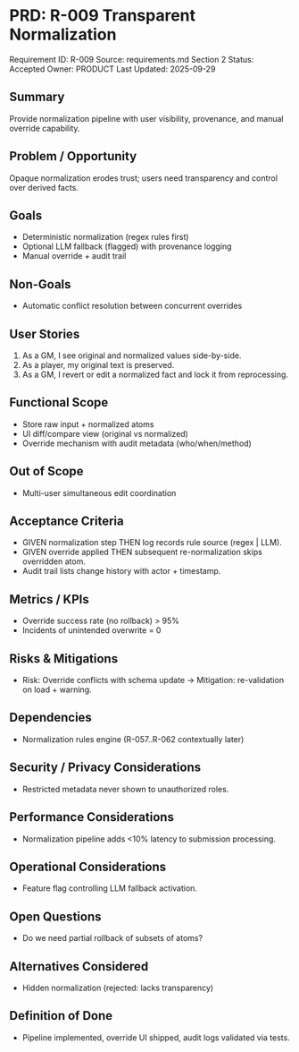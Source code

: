 # PRD: R-009 Transparent Normalization

Requirement ID: R-009
Source: requirements.md Section 2
Status: Accepted
Owner: PRODUCT
Last Updated: 2025-09-29

## Summary

Provide normalization pipeline with user visibility, provenance, and manual override capability.

## Problem / Opportunity

Opaque normalization erodes trust; users need transparency and control over derived facts.

## Goals

- Deterministic normalization (regex rules first)
- Optional LLM fallback (flagged) with provenance logging
- Manual override + audit trail

## Non-Goals

- Automatic conflict resolution between concurrent overrides

## User Stories

1. As a GM, I see original and normalized values side-by-side.
2. As a player, my original text is preserved.
3. As a GM, I revert or edit a normalized fact and lock it from reprocessing.

## Functional Scope

- Store raw input + normalized atoms
- UI diff/compare view (original vs normalized)
- Override mechanism with audit metadata (who/when/method)

## Out of Scope

- Multi-user simultaneous edit coordination

## Acceptance Criteria

- GIVEN normalization step THEN log records rule source (regex | LLM).
- GIVEN override applied THEN subsequent re-normalization skips overridden atom.
- Audit trail lists change history with actor + timestamp.

## Metrics / KPIs

- Override success rate (no rollback) > 95%
- Incidents of unintended overwrite = 0

## Risks & Mitigations

- Risk: Override conflicts with schema update → Mitigation: re-validation on load + warning.

## Dependencies

- Normalization rules engine (R-057..R-062 contextually later)

## Security / Privacy Considerations

- Restricted metadata never shown to unauthorized roles.

## Performance Considerations

- Normalization pipeline adds <10% latency to submission processing.

## Operational Considerations

- Feature flag controlling LLM fallback activation.

## Open Questions

- Do we need partial rollback of subsets of atoms?

## Alternatives Considered

- Hidden normalization (rejected: lacks transparency)

## Definition of Done

- Pipeline implemented, override UI shipped, audit logs validated via tests.
